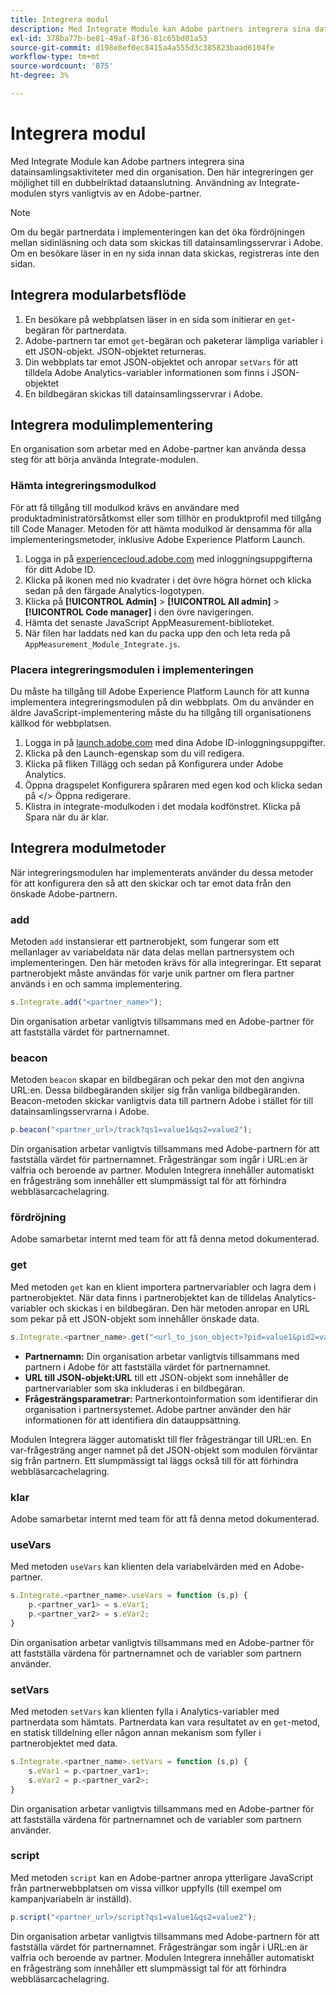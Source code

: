 ```yaml
---
title: Integrera modul
description: Med Integrate Module kan Adobe partners integrera sina datainsamlingsaktiviteter med din organisation.
exl-id: 378ba77b-be81-49af-8f36-81c65bd01a53
source-git-commit: d198e8ef0ec8415a4a555d3c385823baad6104fe
workflow-type: tm+mt
source-wordcount: '875'
ht-degree: 3%

---
```


# Integrera modul

Med Integrate Module kan Adobe partners integrera sina datainsamlingsaktiviteter med din organisation. Den här integreringen ger möjlighet till en dubbelriktad dataanslutning. Användning av Integrate-modulen styrs vanligtvis av en Adobe-partner.

>[!NOTE]
>
>Om du begär partnerdata i implementeringen kan det öka fördröjningen mellan sidinläsning och data som skickas till datainsamlingsservrar i Adobe. Om en besökare läser in en ny sida innan data skickas, registreras inte den sidan.

## Integrera modularbetsflöde

1. En besökare på webbplatsen läser in en sida som initierar en `get`-begäran för partnerdata.
2. Adobe-partnern tar emot `get`-begäran och paketerar lämpliga variabler i ett JSON-objekt. JSON-objektet returneras.
3. Din webbplats tar emot JSON-objektet och anropar `setVars` för att tilldela Adobe Analytics-variabler informationen som finns i JSON-objektet
4. En bildbegäran skickas till datainsamlingsservrar i Adobe.

## Integrera modulimplementering

En organisation som arbetar med en Adobe-partner kan använda dessa steg för att börja använda Integrate-modulen.

### Hämta integreringsmodulkod

För att få tillgång till modulkod krävs en användare med produktadministratörsåtkomst eller som tillhör en produktprofil med tillgång till Code Manager. Metoden för att hämta modulkod är densamma för alla implementeringsmetoder, inklusive Adobe Experience Platform Launch.

1. Logga in på [experiencecloud.adobe.com](https://experiencecloud.adobe.com) med inloggningsuppgifterna för ditt Adobe ID.
1. Klicka på ikonen med nio kvadrater i det övre högra hörnet och klicka sedan på den färgade Analytics-logotypen.
1. Klicka på **[!UICONTROL Admin]** > **[!UICONTROL All admin]** > **[!UICONTROL Code manager]** i den övre navigeringen.
1. Hämta det senaste JavaScript AppMeasurement-biblioteket.
1. När filen har laddats ned kan du packa upp den och leta reda på `AppMeasurement_Module_Integrate.js`.

### Placera integreringsmodulen i implementeringen

Du måste ha tillgång till Adobe Experience Platform Launch för att kunna implementera integreringsmodulen på din webbplats. Om du använder en äldre JavaScript-implementering måste du ha tillgång till organisationens källkod för webbplatsen.

1. Logga in på [launch.adobe.com](https://launch.adobe.com) med dina Adobe ID-inloggningsuppgifter.
2. Klicka på den Launch-egenskap som du vill redigera.
3. Klicka på fliken Tillägg och sedan på Konfigurera under Adobe Analytics.
4. Öppna dragspelet Konfigurera spåraren med egen kod och klicka sedan på &lt;/> Öppna redigerare.
5. Klistra in integrate-modulkoden i det modala kodfönstret. Klicka på Spara när du är klar.

## Integrera modulmetoder

När integreringsmodulen har implementerats använder du dessa metoder för att konfigurera den så att den skickar och tar emot data från den önskade Adobe-partnern.

### add

Metoden `add` instansierar ett partnerobjekt, som fungerar som ett mellanlager av variabeldata när data delas mellan partnersystem och implementeringen. Den här metoden krävs för alla integreringar. Ett separat partnerobjekt måste användas för varje unik partner om flera partner används i en och samma implementering.

```JavaScript
s.Integrate.add("<partner_name>");
```

Din organisation arbetar vanligtvis tillsammans med en Adobe-partner för att fastställa värdet för partnernamnet.

### beacon

Metoden `beacon` skapar en bildbegäran och pekar den mot den angivna URL:en. Dessa bildbegäranden skiljer sig från vanliga bildbegäranden. Beacon-metoden skickar vanligtvis data till partnern Adobe i stället för till datainsamlingsservrarna i Adobe.

```JavaScript
p.beacon("<partner_url>/track?qs1=value1&qs2=value2");
```

Din organisation arbetar vanligtvis tillsammans med Adobe-partnern för att fastställa värdet för partnernamnet. Frågesträngar som ingår i URL:en är valfria och beroende av partner. Modulen Integrera innehåller automatiskt en frågesträng som innehåller ett slumpmässigt tal för att förhindra webbläsarcachelagring.

### fördröjning

Adobe samarbetar internt med team för att få denna metod dokumenterad.

### get

Med metoden `get` kan en klient importera partnervariabler och lagra dem i partnerobjektet. När data finns i partnerobjektet kan de tilldelas Analytics-variabler och skickas i en bildbegäran. Den här metoden anropar en URL som pekar på ett JSON-objekt som innehåller önskade data.

```JavaScript
s.Integrate.<partner_name>.get("<url_to_json_object>?pid=value1&pid2=value2");
```

* **Partnernamn:** Din organisation arbetar vanligtvis tillsammans med partnern i Adobe för att fastställa värdet för partnernamnet.
* **URL till JSON-objekt:URL** till ett JSON-objekt som innehåller de partnervariabler som ska inkluderas i en bildbegäran.
* **Frågesträngsparametrar:** Partnerkontoinformation som identifierar din organisation i partnersystemet. Adobe partner använder den här informationen för att identifiera din datauppsättning.

Modulen Integrera lägger automatiskt till fler frågesträngar till URL:en. En var-frågesträng anger namnet på det JSON-objekt som modulen förväntar sig från partnern. Ett slumpmässigt tal läggs också till för att förhindra webbläsarcachelagring.

### klar

Adobe samarbetar internt med team för att få denna metod dokumenterad.

### useVars

Med metoden `useVars` kan klienten dela variabelvärden med en Adobe-partner.

```JavaScript
s.Integrate.<partner_name>.useVars = function (s,p) {
    p.<partner_var1> = s.eVar1;
    p.<partner_var2> = s.eVar2;
}
```

Din organisation arbetar vanligtvis tillsammans med en Adobe-partner för att fastställa värdena för partnernamnet och de variabler som partnern använder.

### setVars

Med metoden `setVars` kan klienten fylla i Analytics-variabler med partnerdata som hämtats. Partnerdata kan vara resultatet av en `get`-metod, en statisk tilldelning eller någon annan mekanism som fyller i partnerobjektet med data.

```JavaScript
s.Integrate.<partner_name>.setVars = function (s,p) {
    s.eVar1 = p.<partner_var1>;
    s.eVar2 = p.<partner_var2>;
}
```

Din organisation arbetar vanligtvis tillsammans med en Adobe-partner för att fastställa värdena för partnernamnet och de variabler som partnern använder.

### script

Med metoden `script` kan en Adobe-partner anropa ytterligare JavaScript från partnerwebbplatsen om vissa villkor uppfylls (till exempel om kampanjvariabeln är inställd).

```JavaScript
p.script("<partner_url>/script?qs1=value1&qs2=value2");
```

Din organisation arbetar vanligtvis tillsammans med Adobe-partnern för att fastställa värdet för partnernamnet. Frågesträngar som ingår i URL:en är valfria och beroende av partner. Modulen Integrera innehåller automatiskt en frågesträng som innehåller ett slumpmässigt tal för att förhindra webbläsarcachelagring.
